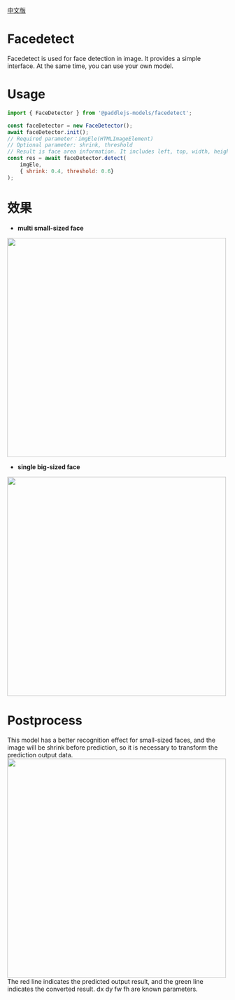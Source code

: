 [中文版](./README_cn.md)

# Facedetect

Facedetect is used for face detection in image. It provides a simple interface. At the same time, you can use your own model.

# Usage

```js
import { FaceDetector } from '@paddlejs-models/facedetect';

const faceDetector = new FaceDetector();
await faceDetector.init();
// Required parameter：imgEle(HTMLImageElement)
// Optional parameter: shrink, threshold
// Result is face area information. It includes left, top, width, height
const res = await faceDetector.detect(
    imgEle,
    { shrink: 0.4, threshold: 0.6}
);
```

# 效果
+ **multi small-sized face**  
<img width="500"  src="https://mms-voice-fe.cdn.bcebos.com/pdmodel/face/detection/pic/small.png"/>

+ **single big-sized face**  
<img width="500"  src="https://mms-voice-fe.cdn.bcebos.com/pdmodel/face/detection/pic/big.png"/>

# Postprocess
This model has a better recognition effect for small-sized faces, and the image will be shrink before prediction, so it is necessary to transform the prediction output data.  
<img width="500"  src="https://mms-voice-fe.cdn.bcebos.com/pdmodel/face/detection/pic/example.png"/>  
The red line indicates the predicted output result, and the green line indicates the converted result. dx dy fw fh are known parameters.